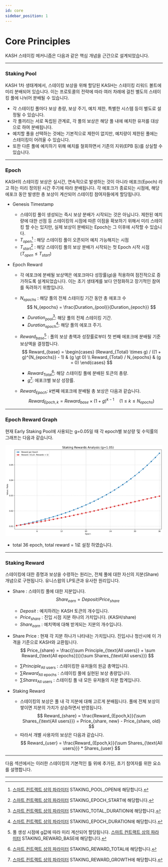 ```yaml
---
id: core
sidebar_position: 1
---
```


# Core Principles

KASH 스테이킹 메커니즘은 다음과 같은 핵심 개념을 근간으로 설계되었습니다.

---

### Staking Pool

KASH 1차 생태계에서, 스테이킹 보상을 위해 할당된 KASH는 스테이킹 리워드 볼트에 미리 분배되어 있습니다. 이는 프로토콜의 전략에 따라 여러 차례에 걸친 별도의 스테이킹 풀에 나뉘어 분배될 수 있습니다.

+ 각 스테이킹 풀마다 보상 총량, 보상 주기, 예치 제한, 특별한 시스템 등이 별도로 설정될 수 있습니다.
+ 각 풀끼리는 서로 독립된 관계로, 각 풀의 보상은 해당 풀 내에 예치한 유저를 대상으로 하여 분배됩니다.
+ 예치할 풀을 선택하는 것에는 기본적으로 제한이 없지만, 예치량이 제한된 풀에는 스테이킹이 어려울 수 있습니다.
+ 또한 다른 풀에 예치하기 위해 예치를 철회하면서 기존의 지위(EPB 등)를 상실할 수 있습니다.

---

###  Epoch

KASH의 스테이킹 보상은 실시간, 연속적으로 발생하는 것이 아니라 에포크(Epoch) 라고 하는 미리 정의된 시간 주기에 따라 분배됩니다. 각 에포크가 종료되는 시점에, 해당 에포크 동안 발생한 총 보상이 계산되어 스테이킹 참여자들에게 할당됩니다.

+ Genesis Timestamp
    + 스테이킹 풀이 생성되는 즉시 보상 분배가 시작되는 것은 아닙니다. 제한된 예치량에 대한 선점 등 스테이킹의 시점에 따른 이점을 확보하기 위해서 미리 스테이킹 할 수는 있지만, 실제 보상이 분배되는 Epoch는 그 이후에 시작할 수 있습니다.
    + $T_{open}$[^STAKING_POOL_OPEN] : 해당 스테이킹 풀이 오픈되어 예치 가능해지는 시점
    + $T_{start}$[^STAKING_EPOCH_START] : 해당 스테이킹 풀의 보상 분배가 시작되는 첫 Epoch 시작 시점 ($T_{open} \le T_{start}$)

+ Epoch Reward
    + 각 에포크에 분배될 보상액은 에포크마다 성장률($g$)을 적용하여 점진적으로 증가하도록 설계되었습니다. 이는 초기 생태계를 보다 안정화하고 장기적인 참여를 독려하기 위함입니다. 
    
    + $N_{epochs}$ : 해당 풀의 전체 스테이킹 기간 동안 총 에포크 수
        $$
        N_{epochs} = \frac{Duration_{pool}}{Duration_{epoch}}
        $$
        + $Duration_{pool}$[^STAKING_TOTAL_DURATION]: 해당 풀의 전체 스테이킹 기간.
        + $Duration_{epoch}$[^STAKING_EPOCH_DURATION]: 해당 풀의 에포크 주기.

    + $Reward_{base}$[^STAKING_REWARD_BASE] : 풀의 보상 총액과 성장률로부터 첫 번째 에포크에 분배될 기준 보상액을 결정합니다.
        $$
        Reward_{base} = 
        \begin{cases}
            (Reward_{Total} \times g) / ((1 + g)^{N_{epochs}} - 1) & (g \gt 0) \\
            Reward_{Total} / N_{epochs}  & (g = 0)
        \end{cases}
        $$
        + $Reward_{Total}$[^STAKING_REWARD_TOTAL]: 해당 스테이킹 풀에 분배된 토큰의 총량.
        + $g$[^STAKING_REWARD_GROWTH]: 에포크별 보상 성장률.

    + $Reward_{Epoch}$: $k$번째 에포크에 분배될 총 보상은 다음과 같습니다.
        $$
        Reward_{Epoch,k} = Reward_{base} \times (1 + g)^{k-1} \quad (1 \le k \le N_{epochs})
        $$

---

### Epoch Reward Graph

현재 Early Staking Pool에 사용되는 g=0.05일 때 각 epoch별 보상량 및 수익률의 그래프는 다음과 같습니다.

![KASH Epoch Reward Graph](/img/kash_epoch_rewards.png)

+ total 36 epoch, total reward = 1로 설정 하였습니다.

---

### Staking Reward

스테이킹에 대한 증명과 보상을 수령하는 원리는, 전체 풀에 대한 자신의 지분(Share) 개념으로 구현됩니다. 유니스왑의 LP토큰과 유사한 원리입니다.

+ Share : 스테이킹 풀에 대한 지분입니다.
    $$
    Share_{earn} = Deposit / Price_{share}
    $$
    + $Deposit$ : 예치하려는 KASH 토큰의 개수입니다.
    + $Price_{share}$ : 진입 시점 지분 하나의 가치입니다. (KASH/share)
    + $Share_{earn}$ : 예치액에 대해 받게되는 지분의 개수입니다.

+ Share Price : 현재 각 지분 하나가 나타내는 가치입니다. 진입시나 청산시에 이 가격을 기준으로 KASH와 교환됩니다.
    $$
    Price_{share} = \frac{(\sum Principle_{\text{All users}} + \sum Reward_{\text{All epochs}})}{\sum Shares_{\text{All users}}}
    $$
    + $\sum Principle_{\text{All users}}$ : 스테이킹한 유저들의 원금 총액입니다.
    + $\sum Reward_{\text{All epochs}}$ : 스테이킹 풀에 실현된 보상 총량입니다.
    + $\sum Shares_{\text{All users}}$ : 스테이킹 풀 내 모든 유저들의 지분 합계입니다.

+ Staking Reward
    + 스테이킹의 보상은 풀 내 각 지분에 대해 고르게 분배됩니다. 풀에 전체 보상이 쌓이면 지분의 가치가 상승하면서 반영됩니다.
    $$
    Reward_{share} = \frac{Reward_{Epoch,k}}{\sum Shares_{\text{All users}}} = Price_{share, new} - Price_{share, old}
    $$
    + 따라서 개별 사용자의 보상은 다음과 같습니다.
    $$
        Reward_{user} = \frac{Reward_{Epoch,k}}{\sum Shares_{\text{All users}}} * Shares_{user}
    $$

---

다음 섹션에서는 이러한 스테이킹의 기본적인 틀 위에 추가된, 초기 참여자를 위한 요소를 설명합니다.

---

[^STAKING_POOL_OPEN]: [스마트 컨트랙트 상의 파라미터](/tech/deployment/config-initial) STAKING_POOL_OPEN에 해당합니다.
[^STAKING_EPOCH_START]: [스마트 컨트랙트 상의 파라미터](/tech/deployment/config-initial) STAKING_EPOCH_START에 해당합니다.
[^STAKING_TOTAL_DURATION]: [스마트 컨트랙트 상의 파라미터](/tech/deployment/config-initial) STAKING_TOTAL_DURATION에 해당합니다.
[^STAKING_EPOCH_DURATION]: [스마트 컨트랙트 상의 파라미터](/tech/deployment/config-initial) STAKING_EPOCH_DURATION에 해당합니다.
<!-- [^STAKING_REWARD_GROWTH]: 스마트 컨트랙트 상의 변수명 . [스마트 컨트랙트 상의 파라미터](/tech/deployment/config-initial) STAKING_REWARD_GROWTH에 해당합니다. -->
[^STAKING_REWARD_BASE]: 풀 생성 시점에 g값에 따라 미리 계산되어 할당됩니다. [스마트 컨트랙트 상의 파라미터](/tech/deployment/config-initial) STAKING_REWARD_BASE에 해당합니다. 
[^STAKING_REWARD_TOTAL]: [스마트 컨트랙트 상의 파라미터](/tech/deployment/config-initial) STAKING_REWARD_TOTAL에 해당합니다.
[^STAKING_REWARD_GROWTH]: [스마트 컨트랙트 상의 파라미터](/tech/deployment/config-initial) STAKING_REWARD_GROWTH에 해당합니다.